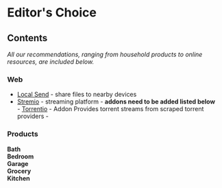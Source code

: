 # Editor's Choice

## Contents

*All our recommendations, ranging from household products to online resources, are included below.*

### Web
- [Local Send](https://localsend.org/) - share files to nearby devices
- [Stremio](https://www.stremio.com/) - streaming platform - **addons need to be added listed below**  
            - [Torrentio](stremio://torrentio.strem.fun/manifest.json) - Addon Provides torrent streams from scraped torrent providers
          - 

### Products

**Bath**  
**Bedroom**  
**Garage**  
**Grocery**  
**Kitchen**  

